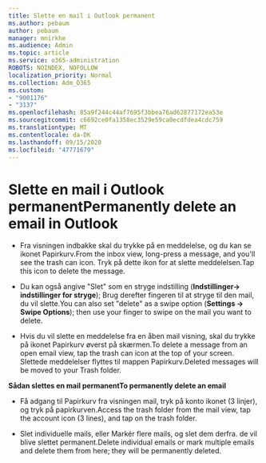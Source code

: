 ```yaml
---
title: Slette en mail i Outlook permanent
ms.author: pebaum
author: pebaum
manager: mnirkhe
ms.audience: Admin
ms.topic: article
ms.service: o365-administration
ROBOTS: NOINDEX, NOFOLLOW
localization_priority: Normal
ms.collection: Adm_O365
ms.custom:
- "9001176"
- "3137"
ms.openlocfilehash: 85a9f244c44af7695f3bbea76ad62877172ea53e
ms.sourcegitcommit: c6692ce0fa1358ec3529e59ca0ecdfdea4cdc759
ms.translationtype: MT
ms.contentlocale: da-DK
ms.lasthandoff: 09/15/2020
ms.locfileid: "47771679"
---
```

# <a name="permanently-delete-an-email-in-outlook"></a><span data-ttu-id="c60f2-102">Slette en mail i Outlook permanent</span><span class="sxs-lookup"><span data-stu-id="c60f2-102">Permanently delete an email in Outlook</span></span>

- <span data-ttu-id="c60f2-103">Fra visningen indbakke skal du trykke på en meddelelse, og du kan se ikonet Papirkurv.</span><span class="sxs-lookup"><span data-stu-id="c60f2-103">From the inbox view, long-press a message, and you'll see the trash can icon.</span></span> <span data-ttu-id="c60f2-104">Tryk på dette ikon for at slette meddelelsen.</span><span class="sxs-lookup"><span data-stu-id="c60f2-104">Tap this icon to delete the message.</span></span>

- <span data-ttu-id="c60f2-105">Du kan også angive "Slet" som en stryge indstilling (**Indstillinger-> indstillinger for stryge**); Brug derefter fingeren til at stryge til den mail, du vil slette.</span><span class="sxs-lookup"><span data-stu-id="c60f2-105">You can also set "delete" as a swipe option (**Settings -> Swipe Options**); then use your finger to swipe on the mail you want to delete.</span></span> 

- <span data-ttu-id="c60f2-106">Hvis du vil slette en meddelelse fra en åben mail visning, skal du trykke på ikonet Papirkurv øverst på skærmen.</span><span class="sxs-lookup"><span data-stu-id="c60f2-106">To delete a message from an open email view, tap the trash can icon at the top of your screen.</span></span> <span data-ttu-id="c60f2-107">Slettede meddelelser flyttes til mappen Papirkurv.</span><span class="sxs-lookup"><span data-stu-id="c60f2-107">Deleted messages will be moved to your Trash folder.</span></span> 

<span data-ttu-id="c60f2-108">**Sådan slettes en mail permanent**</span><span class="sxs-lookup"><span data-stu-id="c60f2-108">**To permanently delete an email**</span></span>

- <span data-ttu-id="c60f2-109">Få adgang til Papirkurv fra visningen mail, tryk på konto ikonet (3 linjer), og tryk på papirkurven.</span><span class="sxs-lookup"><span data-stu-id="c60f2-109">Access the trash folder from the mail view, tap the account icon (3 lines), and tap on the trash folder.</span></span>

- <span data-ttu-id="c60f2-110">Slet individuelle mails, eller Markér flere mails, og slet dem derfra. de vil blive slettet permanent.</span><span class="sxs-lookup"><span data-stu-id="c60f2-110">Delete individual emails or mark multiple emails and delete them from here; they will be permanently deleted.</span></span>